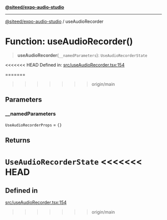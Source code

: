 [**@siteed/expo-audio-studio**](../README.md)

***

[@siteed/expo-audio-studio](../README.md) / useAudioRecorder

# Function: useAudioRecorder()

> **useAudioRecorder**(`__namedParameters`): `UseAudioRecorderState`

<<<<<<< HEAD
Defined in: [src/useAudioRecorder.tsx:154](https://github.com/deeeed/expo-audio-stream/blob/e90b868a404df260dd0a517e22d7898d08118617/packages/expo-audio-studio/src/useAudioRecorder.tsx#L154)

=======
>>>>>>> origin/main
## Parameters

### \_\_namedParameters

`UseAudioRecorderProps` = `{}`

## Returns

`UseAudioRecorderState`
<<<<<<< HEAD
=======

## Defined in

[src/useAudioRecorder.tsx:154](https://github.com/deeeed/expo-audio-stream/blob/391ce6bcc63b985ab716f16d8cf5ddac64968b09/packages/expo-audio-studio/src/useAudioRecorder.tsx#L154)
>>>>>>> origin/main
